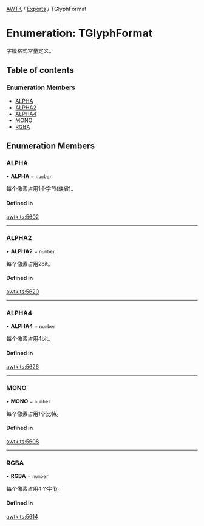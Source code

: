 [AWTK](../README.md) / [Exports](../modules.md) / TGlyphFormat

# Enumeration: TGlyphFormat

字模格式常量定义。

## Table of contents

### Enumeration Members

- [ALPHA](TGlyphFormat.md#alpha)
- [ALPHA2](TGlyphFormat.md#alpha2)
- [ALPHA4](TGlyphFormat.md#alpha4)
- [MONO](TGlyphFormat.md#mono)
- [RGBA](TGlyphFormat.md#rgba)

## Enumeration Members

### ALPHA

• **ALPHA** = `number`

每个像素占用1个字节(缺省)。

#### Defined in

[awtk.ts:5602](https://github.com/zlgopen/awtk-binding/blob/c57d9273/tools/code_gen/js/output/awtk.ts#L5602)

___

### ALPHA2

• **ALPHA2** = `number`

每个像素占用2bit。

#### Defined in

[awtk.ts:5620](https://github.com/zlgopen/awtk-binding/blob/c57d9273/tools/code_gen/js/output/awtk.ts#L5620)

___

### ALPHA4

• **ALPHA4** = `number`

每个像素占用4bit。

#### Defined in

[awtk.ts:5626](https://github.com/zlgopen/awtk-binding/blob/c57d9273/tools/code_gen/js/output/awtk.ts#L5626)

___

### MONO

• **MONO** = `number`

每个像素占用1个比特。

#### Defined in

[awtk.ts:5608](https://github.com/zlgopen/awtk-binding/blob/c57d9273/tools/code_gen/js/output/awtk.ts#L5608)

___

### RGBA

• **RGBA** = `number`

每个像素占用4个字节。

#### Defined in

[awtk.ts:5614](https://github.com/zlgopen/awtk-binding/blob/c57d9273/tools/code_gen/js/output/awtk.ts#L5614)
